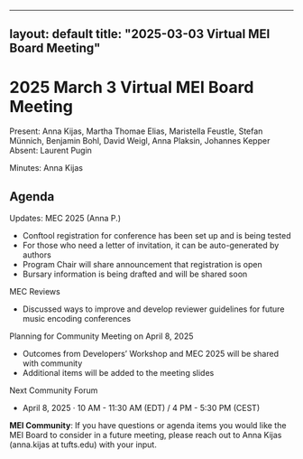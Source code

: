 
---
layout: default
title: "2025-03-03 Virtual MEI Board Meeting"
---

# 2025 March 3 Virtual MEI Board Meeting

Present: Anna Kijas, Martha Thomae Elias, Maristella Feustle, Stefan Münnich, Benjamin Bohl, David Weigl, Anna Plaksin, Johannes Kepper
Absent: Laurent Pugin

Minutes: Anna Kijas

## Agenda

Updates: MEC 2025 (Anna P.)
- Conftool registration for conference has been set up and is being tested
- For those who need a letter of invitation, it can be auto-generated by authors
- Program Chair will share announcement that registration is open
- Bursary information is being drafted and will be shared soon

MEC Reviews
- Discussed ways to improve and develop reviewer guidelines for future music encoding conferences

Planning for Community Meeting on April 8, 2025
- Outcomes from Developers’ Workshop and MEC 2025 will be shared with community
- Additional items will be added to the meeting slides


Next Community Forum

- April 8, 2025 · 10 AM - 11:30 AM (EDT) / 4 PM - 5:30 PM (CEST)


**MEI Community**: If you have questions or agenda items you would like the MEI Board to consider in a future meeting, please reach out to Anna Kijas (anna.kijas at tufts.edu) with your input.